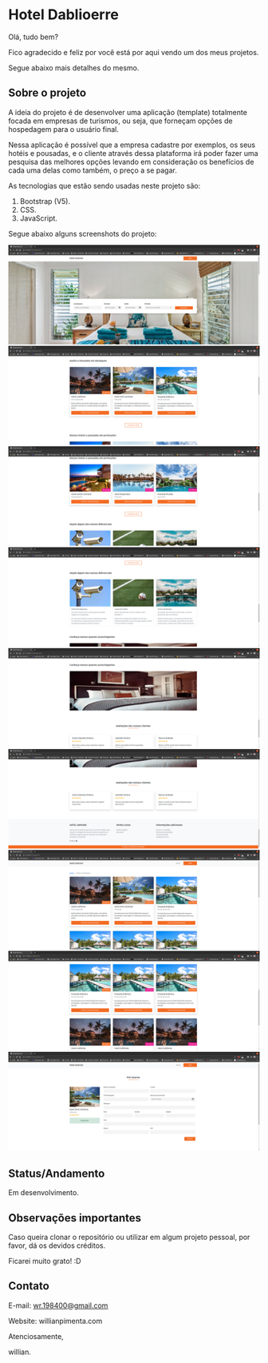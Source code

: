 # Hotel Dablioerre

Olá, tudo bem?

Fico agradecido e feliz por você está por aqui vendo um dos meus projetos.

Segue abaixo mais detalhes do mesmo.

## Sobre o projeto


A ideia do projeto é de desenvolver uma aplicação (template) totalmente focada em empresas de turismos, ou seja, que forneçam opções de hospedagem para o usuário final.

Nessa aplicação é possível que a empresa cadastre por exemplos, os seus hotéis e pousadas, e o cliente através dessa plataforma irá poder fazer uma pesquisa das melhores opções levando em consideração os benefícios de cada uma delas como também, o preço a se pagar.

As tecnologias que estão sendo usadas neste projeto são:

1. Bootstrap (V5).
2. CSS.
3. JavaScript.

Segue abaixo alguns screenshots do projeto:

![Hotel ](./assets/img/screenshots/home-01.png)
![Hotel ](./assets/img/screenshots/home-02.png)
![Hotel ](./assets/img/screenshots/home-03.png)
![Hotel ](./assets/img/screenshots/home-04.png)
![Hotel ](./assets/img/screenshots/home-05.png)
![Hotel ](./assets/img/screenshots/home-06.png)
![Hotel ](./assets/img/screenshots/all-01.png)
![Hotel ](./assets/img/screenshots/all-02.png)
![Hotel ](./assets/img/screenshots/available-01.png)


## Status/Andamento

Em desenvolvimento.

## Observações importantes

Caso queira clonar o repositório ou utilizar em algum projeto pessoal, por favor, dá os devidos créditos. 

Ficarei muito grato! :D

## Contato

E-mail: wr.198400@gmail.com

Website: willianpimenta.com

Atenciosamente,

willian.
